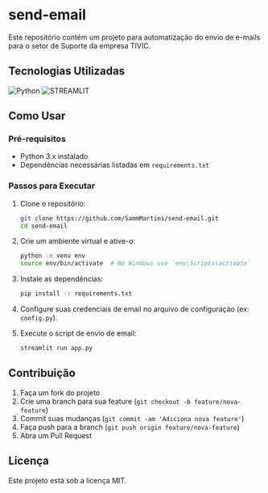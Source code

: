 # send-email

Este repositório contém um projeto para automatização do envio de e-mails para o setor de Suporte da empresa TIVIC.

## Tecnologias Utilizadas
![Python](https://img.shields.io/badge/python-3670A0?style=for-the-badge&logo=python&logoColor=ffdd54) ![STREAMLIT](https://img.shields.io/badge/streamlit-%23D42029.svg?style=for-the-badge&logo=streamlit&logoColor=white)

## Como Usar

### Pré-requisitos

- Python 3.x instalado
- Dependências necessárias listadas em `requirements.txt`

### Passos para Executar

1. Clone o repositório:
    ```bash
    git clone https://github.com/SammMartins/send-email.git
    cd send-email
    ```

2. Crie um ambiente virtual e ative-o:
    ```bash
    python -m venv env
    source env/bin/activate  # No Windows use `env\Scripts\activate`
    ```

3. Instale as dependências:
    ```bash
    pip install -r requirements.txt
    ```

4. Configure suas credenciais de email no arquivo de configuração (ex: `config.py`).

5. Execute o script de envio de email:
    ```bash
    streamlit run app.py
    ```

## Contribuição

1. Faça um fork do projeto
2. Crie uma branch para sua feature (`git checkout -b feature/nova-feature`)
3. Commit suas mudanças (`git commit -am 'Adiciona nova feature'`)
4. Faça push para a branch (`git push origin feature/nova-feature`)
5. Abra um Pull Request

## Licença

Este projeto está sob a licença MIT.
